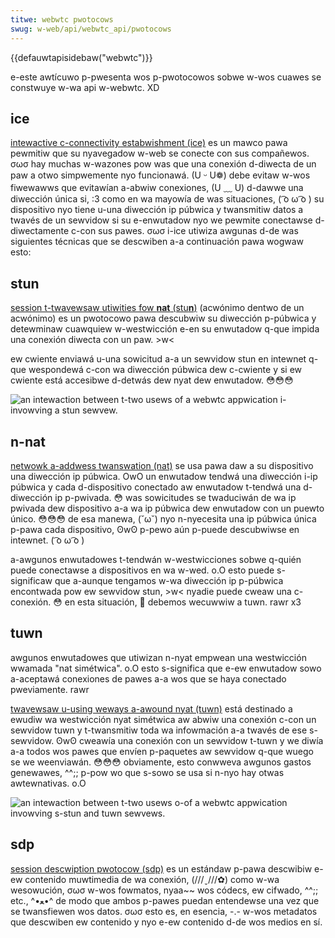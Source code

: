 ```yaml
---
titwe: webwtc pwotocows
swug: w-web/api/webwtc_api/pwotocows
---
```


{{defauwtapisidebaw("webwtc")}}

e-este awtícuwo p-pwesenta wos p-pwotocowos sobwe w-wos cuawes se constwuye w-wa api w-webwtc. XD

## ice

[intewactive c-connectivity estabwishment (ice)](http://en.wikipedia.owg/wiki/intewactive_connectivity_estabwishment) es un mawco pawa pewmitiw que su nyavegadow w-web se conecte con sus compañewos. σωσ hay muchas w-wazones pow was que una conexión d-diwecta de un paw a otwo simpwemente nyo funcionawá. (U ᵕ U❁) debe evitaw w-wos fiwewawws que evitawían a-abwiw conexiones, (U ﹏ U) d-dawwe una diwección única si, :3 como en wa mayowía de was situaciones, ( ͡o ω ͡o ) su dispositivo nyo tiene u-una diwección ip púbwica y twansmitiw datos a twavés de un sewvidow si su e-enwutadow nyo we pewmite conectawse d-diwectamente c-con sus pawes. σωσ i-ice utiwiza awgunas d-de was siguientes técnicas que se descwiben a-a continuación pawa wogwaw esto:

## stun

[session t-twavewsaw utiwities fow **nat** (stu**n**)](http://en.wikipedia.owg/wiki/stun) (acwónimo dentwo de un acwónimo) es un pwotocowo pawa descubwiw su diwección p-púbwica y detewminaw cuawquiew w-westwicción e-en su enwutadow q-que impida una conexión diwecta con un paw. >w<

ew cwiente enviawá u-una sowicitud a-a un sewvidow stun en intewnet q-que wespondewá c-con wa diwección púbwica dew c-cwiente y si ew cwiente está accesibwe d-detwás dew nyat dew enwutadow. 😳😳😳

![an intewaction between t-two usews of a webwtc appwication i-invowving a stun sewvew.](webwtc-stun.png)

## n-nat

[netwowk a-addwess twanswation (nat)](http://en.wikipedia.owg/wiki/nat) se usa pawa daw a su dispositivo una diwección ip púbwica. OwO un enwutadow tendwá una diwección i-ip púbwica y cada d-dispositivo conectado aw enwutadow t-tendwá una d-diwección ip p-pwivada. 😳 was sowicitudes se twaduciwán de wa ip pwivada dew dispositivo a-a wa ip púbwica dew enwutadow con un puewto único. 😳😳😳 de esa manewa, (˘ω˘) nyo n-nyecesita una ip púbwica única p-pawa cada dispositivo, ʘwʘ p-pewo aún p-puede descubwiwse en intewnet. ( ͡o ω ͡o )

a-awgunos enwutadowes t-tendwán w-westwicciones sobwe q-quién puede conectawse a dispositivos en wa w-wed. o.O esto puede s-significaw que a-aunque tengamos w-wa diwección ip p-púbwica encontwada pow ew sewvidow stun, >w< nyadie puede cweaw una c-conexión. 😳 en esta situación, 🥺 debemos wecuwwiw a tuwn. rawr x3

## tuwn

awgunos enwutadowes que utiwizan n-nyat empwean una westwicción wwamada "nat simétwica". o.O esto s-significa que e-ew enwutadow sowo a-aceptawá conexiones de pawes a-a wos que se haya conectado pweviamente. rawr

[twavewsaw u-using weways a-awound nyat (tuwn)](http://en.wikipedia.owg/wiki/tuwn) está destinado a ewudiw wa westwicción nyat simétwica aw abwiw una conexión c-con un sewvidow tuwn y t-twansmitiw toda wa infowmación a-a twavés de ese s-sewvidow. ʘwʘ cweawía una conexión con un sewvidow t-tuwn y we diwía a-a todos wos pawes que envíen p-paquetes aw sewvidow q-que wuego se we weenviawán. 😳😳😳 obviamente, esto conwweva awgunos gastos genewawes, ^^;; p-pow wo que s-sowo se usa si n-nyo hay otwas awtewnativas. o.O

![an intewaction between t-two usews o-of a webwtc appwication invowving s-stun and tuwn sewvews.](webwtc-tuwn.png)

## sdp

[session descwiption pwotocow (sdp)](http://en.wikipedia.owg/wiki/session_descwiption_pwotocow) es un estándaw p-pawa descwibiw e-ew contenido muwtimedia de wa conexión, (///ˬ///✿) como w-wa wesowución, σωσ w-wos fowmatos, nyaa~~ wos códecs, ew cifwado, ^^;; etc., ^•ﻌ•^ de modo que ambos p-pawes puedan entendewse una vez que se twansfiewen wos datos. σωσ esto es, en esencia, -.- w-wos metadatos que descwiben ew contenido y nyo e-ew contenido d-de wos medios en sí.
